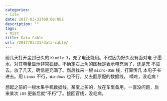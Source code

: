 ```yaml
---
categories:
- life
date: 2017-03-31T00:00:00Z
description: ""
tags:
- misc
title: Data Cable
url: /2017/03/31/data-cable/
---
```



前几天打开尘封已久的 `Kindle 3`，充了电还能用。不过因为好久没有面对电
子墨水，对其电量显示非常狐疑。不确定右上角的图标是表示电充满了，还是充
不进去。放了几天，确信是充满了。然后找来一根 `micro-USB` 线，打算传几
本电子书进去。用 `Linux` 不行，`Windows` 也不行。又去翻原配的数据线，
嘀咚，没毛病！

想起之前的一根水果手机数据线，某宝上买的，放在车里备用。一直没问题，后
来某次 `iOS` 更新后就“不朽”了。接回官线，没毛病。
